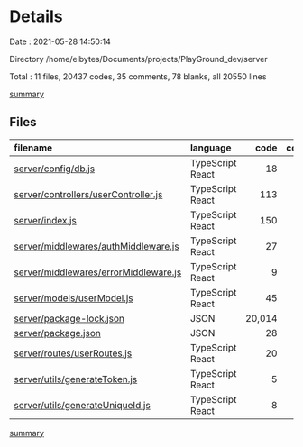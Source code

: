 # Details

Date : 2021-05-28 14:50:14

Directory /home/elbytes/Documents/projects/PlayGround_dev/server

Total : 11 files,  20437 codes, 35 comments, 78 blanks, all 20550 lines

[summary](results.md)

## Files
| filename | language | code | comment | blank | total |
| :--- | :--- | ---: | ---: | ---: | ---: |
| [server/config/db.js](/server/config/db.js) | TypeScript React | 18 | 0 | 4 | 22 |
| [server/controllers/userController.js](/server/controllers/userController.js) | TypeScript React | 113 | 18 | 16 | 147 |
| [server/index.js](/server/index.js) | TypeScript React | 150 | 9 | 31 | 190 |
| [server/middlewares/authMiddleware.js](/server/middlewares/authMiddleware.js) | TypeScript React | 27 | 0 | 4 | 31 |
| [server/middlewares/errorMiddleware.js](/server/middlewares/errorMiddleware.js) | TypeScript React | 9 | 5 | 3 | 17 |
| [server/models/userModel.js](/server/models/userModel.js) | TypeScript React | 45 | 3 | 8 | 56 |
| [server/package-lock.json](/server/package-lock.json) | JSON | 20,014 | 0 | 1 | 20,015 |
| [server/package.json](/server/package.json) | JSON | 28 | 0 | 1 | 29 |
| [server/routes/userRoutes.js](/server/routes/userRoutes.js) | TypeScript React | 20 | 0 | 3 | 23 |
| [server/utils/generateToken.js](/server/utils/generateToken.js) | TypeScript React | 5 | 0 | 3 | 8 |
| [server/utils/generateUniqueId.js](/server/utils/generateUniqueId.js) | TypeScript React | 8 | 0 | 4 | 12 |

[summary](results.md)